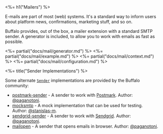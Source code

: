 <%= h1("Mailers") %>

E-mails are part of most (web) systems. It's a standard way to inform users about platform news, confirmations, marketing stuff, and so on.

Buffalo provides, out of the box, a mailer extension with a standard SMTP sender. A generator is included, to allow you to work with emails as fast as possible.

<%= partial("docs/mail/generator.md") %>
<%= partial("docs/mail/example.md") %>
<%= partial("docs/mail/context.md") %>
<%= partial("docs/mail/configuration.md") %>

<%= title("Sender Implementations") %>

Some alternate [`Sender`](https://godoc.org/github.com/gobuffalo/buffalo/mail#Sender) implementations are provided by the Buffalo community:

* [postmark-sender](https://github.com/paganotoni/postmark-sender) - A sender to work with [Postmark](https://postmarkapp.com/). Author: [@paganotoni](https://github.com/paganotoni).
* [mocksmtp](https://github.com/stanislas-m/mocksmtp) - A mock implementation that can be used for testing. Author: [@stanislas-m](https://github.com/stanislas-m).
* [sendgrid-sender](https://github.com/paganotoni/sendgrid-sender) - A sender to work with [Sendgrid](https://sendgrid.com/). Author: [@paganotoni](https://github.com/paganotoni).
* [mailopen](https://github.com/paganotoni/mailopen) - A sender that opens emails in browser. Author: [@paganotoni](https://github.com/paganotoni).
